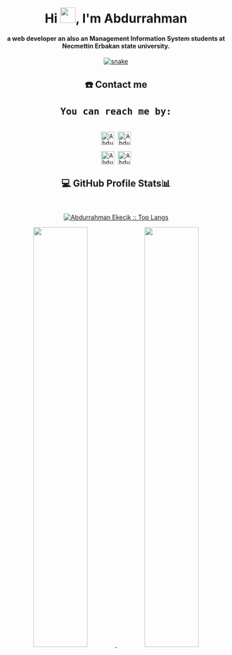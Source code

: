 <div align="center">
<h1 align="center">Hi <img width="35" src="https://abdurrahmanekecik.com/projects/git/waving.gif">, I'm Abdurrahman</h1>
<h4 align="center">a web developer an also an Management Information System students at Necmettin Erbakan state university.</h4>
</div>

<div align="center">
  <a href="https://abdurrahmanekecik.com">
  <img  src="https://abdurrahmanekecik.com/projects/git/grid-snake.svg"
       alt="snake" /></a>
</div>


 
<div> <h2 align="center"> ☎️ Contact me</h2>
  <samp>
    <h2 align="center">You can reach me by:</h2>
    <p align="center">
      <br/>
      <a href="https://www.linkedin.com/in/abdurrahman-ekecik-84a7b7192/" target="blank"><img align="center"
         src="https://img.shields.io/badge/linkedin-%231DA1F2.svg?style=for-the-badge&logo=linkedin&logoColor=white"
         alt="Abdurrahman Ekecik" height="30"/></a>
      <a href="mailto:abdurrahmanekecik@gmail.com" target="blank"><img align="center"
         src="https://img.shields.io/badge/gmail-EA4335.svg?style=for-the-badge&logo=gmail&logoColor=white"
         alt="Abdurrahman Ekecik" height="30"/></a>
    </p>
  <p align="center">
      <a href="https://instagram.com/prisoners.z" target="blank"><img align="center"
         src="https://img.shields.io/badge/instagram-%23E4405F.svg?style=for-the-badge&logo=Instagram&logoColor=white"
         alt="Abdurrahman Ekecik" height="30"/></a>
      <a href="https://twitter.com/prsoners0" target="blank"><img align="center"
         src="https://img.shields.io/badge/twitter-1DA1F2.svg?style=for-the-badge&logo=twitter&logoColor=white"
         alt="Abdurrahman Ekecik" height="30"/></a>
      <br>
    </p>
  </samp>
</div>


  <div>
    <h2 align="center"> 💻 GitHub Profile Stats📊 </h2>
      <br/>
        <p align="center">
          <a href="https://github.com/abdurrahmanekecik">
          <img src="https://github-readme-stats.vercel.app/api/top-langs/?username=abdurrahmanekecik&langs_count=8&theme=gruvbox&layout=compact&hide_border=true" alt="Abdurrahman Ekecik :: Top Langs" /></a>
        </p>
        <p align="center">
          <a href="https://github.com/abdurrahmanekecik/">
          <img width="49.5%" src="https://github-readme-stats.vercel.app/api?username=abdurrahmanekecik&show_icons=true&theme=gruvbox&hide_border=true" />
          <img width="49.5%" src="https://github-readme-streak-stats.herokuapp.com/?user=abdurrahmanekecik&theme=gruvbox&hide_border=true" />
          </a>
       </p>
     <br>
  </div>    
